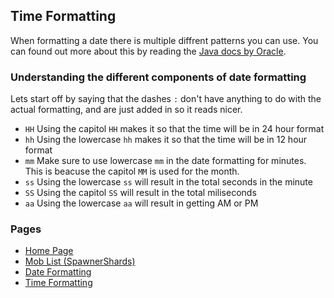 ## Time Formatting

When formatting a date there is multiple diffrent patterns you can use. You can found out more about this by reading the [Java docs by Oracle]( https://docs.oracle.com/javase/7/docs/api/java/text/SimpleDateFormat.html).

### Understanding the different components of date formatting
Lets start off by saying that the dashes `:` don't have anything to do with the actual formatting, and are just added in so it reads nicer.

- `HH` Using the capitol `HH` makes it so that the time will be in 24 hour format
- `hh` Using the lowercase `hh` makes it so that the time will be in 12 hour format
- `mm` Make sure to use lowercase `mm` in the date formatting for minutes. This is beacuse the capitol `MM` is used for the month.
- `ss` Using the lowercase `ss` will result in the total seconds in the minute
- `SS` Using the capitol `SS` will result in the total miliseconds
- `aa` Using the lowercase `aa` will result in getting AM or PM


### Pages
- [Home Page](https://brand0n1.github.io/)
- [Mob List (SpawnerShards)](https://brand0n1.github.io/minecraft-mob-list/)
- [Date Formatting](https://brand0n1.github.io/date-formatting/)
- [Time Formatting](https://brand0n1.github.io/time-formatting/)
